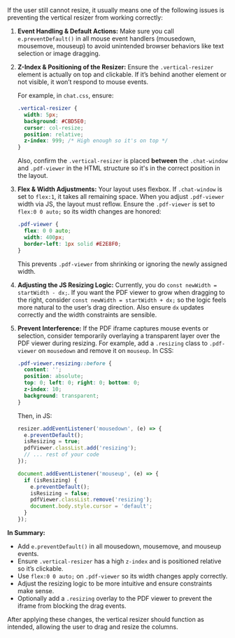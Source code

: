 If the user still cannot resize, it usually means one of the following issues is preventing the vertical resizer from working correctly:

1. **Event Handling & Default Actions:**
   Make sure you call `e.preventDefault()` in all mouse event handlers (mousedown, mousemove, mouseup) to avoid unintended browser behaviors like text selection or image dragging.

2. **Z-Index & Positioning of the Resizer:**
   Ensure the `.vertical-resizer` element is actually on top and clickable. If it’s behind another element or not visible, it won’t respond to mouse events.
   
   For example, in `chat.css`, ensure:
   ```css
   .vertical-resizer {
     width: 5px;
     background: #CBD5E0;
     cursor: col-resize;
     position: relative;
     z-index: 999; /* High enough so it's on top */
   }
   ```
   
   Also, confirm the `.vertical-resizer` is placed **between** the `.chat-window` and `.pdf-viewer` in the HTML structure so it's in the correct position in the layout.

3. **Flex & Width Adjustments:**
   Your layout uses flexbox. If `.chat-window` is set to `flex:1`, it takes all remaining space. When you adjust `.pdf-viewer` width via JS, the layout must reflow. Ensure the `.pdf-viewer` is set to `flex:0 0 auto;` so its width changes are honored:
   ```css
   .pdf-viewer {
     flex: 0 0 auto;
     width: 400px;
     border-left: 1px solid #E2E8F0;
   }
   ```
   
   This prevents `.pdf-viewer` from shrinking or ignoring the newly assigned width.

4. **Adjusting the JS Resizing Logic:**
   Currently, you do `const newWidth = startWidth - dx;`. If you want the PDF viewer to grow when dragging to the right, consider `const newWidth = startWidth + dx;` so the logic feels more natural to the user’s drag direction. Also ensure `dx` updates correctly and the width constraints are sensible.

5. **Prevent Interference:**
   If the PDF iframe captures mouse events or selection, consider temporarily overlaying a transparent layer over the PDF viewer during resizing. For example, add a `.resizing` class to `.pdf-viewer` on `mousedown` and remove it on `mouseup`. In CSS:
   ```css
   .pdf-viewer.resizing::before {
     content: '';
     position: absolute;
     top: 0; left: 0; right: 0; bottom: 0;
     z-index: 10;
     background: transparent;
   }
   ```
   Then, in JS:
   ```javascript
   resizer.addEventListener('mousedown', (e) => {
     e.preventDefault();
     isResizing = true;
     pdfViewer.classList.add('resizing');
     // ... rest of your code
   });

   document.addEventListener('mouseup', (e) => {
     if (isResizing) {
       e.preventDefault();
       isResizing = false;
       pdfViewer.classList.remove('resizing');
       document.body.style.cursor = 'default';
     }
   });
   ```

**In Summary:**
- Add `e.preventDefault()` in all mousedown, mousemove, and mouseup events.
- Ensure `.vertical-resizer` has a high `z-index` and is positioned relative so it’s clickable.
- Use `flex:0 0 auto;` on `.pdf-viewer` so its width changes apply correctly.
- Adjust the resizing logic to be more intuitive and ensure constraints make sense.
- Optionally add a `.resizing` overlay to the PDF viewer to prevent the iframe from blocking the drag events.

After applying these changes, the vertical resizer should function as intended, allowing the user to drag and resize the columns.